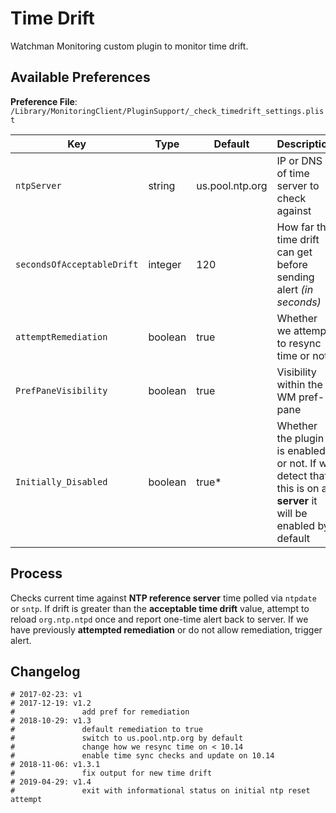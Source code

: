 # Time Drift

Watchman Monitoring custom plugin to monitor time drift.

## Available Preferences

**Preference File**: `/Library/MonitoringClient/PluginSupport/_check_timedrift_settings.plist`

Key | Type | Default | Description
--- | --- | --- | ---
`ntpServer` | string | us.pool.ntp.org | IP or DNS of time server to check against
`secondsOfAcceptableDrift` | integer | 120 | How far the time drift can get before sending alert _(in seconds)_
`attemptRemediation` | boolean | true | Whether we attempt to resync time or not
`PrefPaneVisibility` | boolean | true | Visibility within the WM pref-pane
`Initially_Disabled` | boolean | true* | Whether the plugin is enabled or not.  If we detect that this is on a **server** it will be enabled by default


## Process

Checks current time against **NTP reference server** time polled via `ntpdate` or `sntp`. If drift is greater than the **acceptable time drift** value, attempt to reload `org.ntp.ntpd` once and report one-time alert back to server. If we have previously **attempted remediation** or do not allow remediation, trigger alert.


## Changelog

```
# 2017-02-23: v1
# 2017-12-19: v1.2
#               add pref for remediation
# 2018-10-29: v1.3
#               default remediation to true
#               switch to us.pool.ntp.org by default
#               change how we resync time on < 10.14
#               enable time sync checks and update on 10.14
# 2018-11-06: v1.3.1
#               fix output for new time drift
# 2019-04-29: v1.4
#               exit with informational status on initial ntp reset attempt
```
